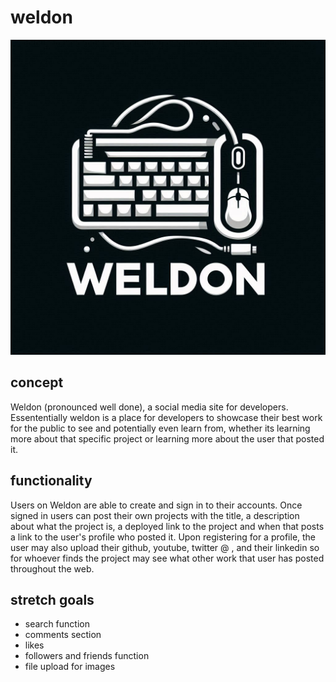 # weldon 

![alt text](<src/assets/welldon logo with a computer aspect.png>)

## concept

Weldon (pronounced well done), a social media site for developers. Essententially weldon is a place for developers to showcase their best work for the public to see and potentially even learn from, whether its learning more about that specific project or learning more about the user that posted it. 

## functionality

Users on Weldon are able to create and sign in to their accounts. Once signed in users can post their own projects with the title, a description about what the project is, a deployed link to the project and when that posts a link to the user's profile who posted it. Upon registering for a profile, the user may also upload their github, youtube, twitter @ , and their linkedin so for whoever finds the project may see what other work that user has posted throughout the web. 

## stretch goals

- search function
- comments section
- likes
- followers and friends function
- file upload for images
